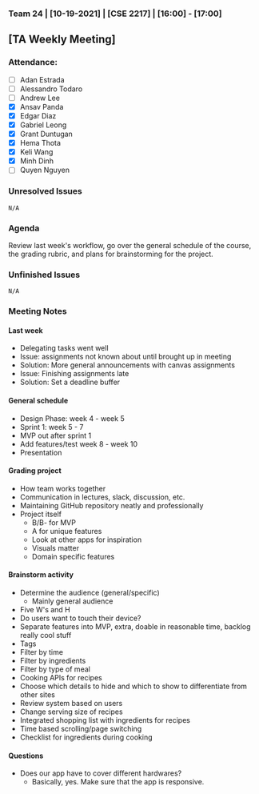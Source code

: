 ### Team 24 | [10-19-2021] | [CSE 2217] | [16:00] - [17:00]
## [TA Weekly Meeting]

### Attendance:
- [ ] Adan Estrada
- [ ] Alessandro Todaro
- [ ] Andrew Lee
- [x] Ansav Panda
- [x] Edgar Diaz
- [x] Gabriel Leong
- [x] Grant Duntugan
- [x] Hema Thota
- [x] Keli Wang
- [x] Minh Dinh
- [ ] Quyen Nguyen

### Unresolved Issues
    N/A

### Agenda
  Review last week's workflow, go over the general schedule of the course, the grading rubric, and plans for brainstorming for the project.

### Unfinished Issues
    N/A

### Meeting Notes
#### Last week
- Delegating tasks went well
- Issue: assignments not known about until brought up in meeting
- Solution: More general announcements with canvas assignments
- Issue: Finishing assignments late
- Solution: Set a deadline buffer

#### General schedule
- Design Phase: week 4 - week 5
- Sprint 1: week 5 - 7
- MVP out after sprint 1
- Add features/test week 8 - week 10
- Presentation

#### Grading project
- How team works together
- Communication in lectures, slack, discussion, etc.
- Maintaining GitHub repository neatly and professionally
- Project itself
  - B/B- for MVP
  - A for unique features
  - Look at other apps for inspiration
  - Visuals matter
  - Domain specific features

#### Brainstorm activity
- Determine the audience (general/specific)
  - Mainly general audience
- Five W's and H
- Do users want to touch their device?
- Separate features into MVP, extra, doable in reasonable time, backlog really cool stuff
- Tags
- Filter by time
- Filter by ingredients
- Filter by type of meal
- Cooking APIs for recipes
- Choose which details to hide and which to show to differentiate from other sites
- Review system based on users
- Change serving size of recipes
- Integrated shopping list with ingredients for recipes
- Time based scrolling/page switching
- Checklist for ingredients during cooking
  


#### Questions
- Does our app have to cover different hardwares?
  - Basically, yes. Make sure that the app is responsive.